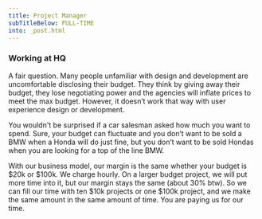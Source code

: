 ```yaml
---
title: Project Manager
subTitleBelow: FULL-TIME
into: _post.html
---
```

### Working at HQ

A fair question. Many people unfamiliar with design and development are uncomfortable disclosing their budget. They think by giving away their budget, they lose negotiating power and the agencies will inflate prices to meet the max budget. However, it doesn’t work that way with user experience design or development.

You wouldn't be surprised if a car salesman asked how much you want to spend. Sure, your budget can fluctuate and you don’t want to be sold a BMW when a Honda will do just fine, but you don’t want to be sold Hondas when you are looking for a top of the line BMW.

With our business model, our margin is the same whether your budget is $20k or $100k. We charge hourly. On a larger budget project, we will put more time into it, but our margin stays the same (about 30% btw). So we can fill our time with ten $10k projects or one $100k project, and we make the same amount in the same amount of time. You are paying us for our time.

